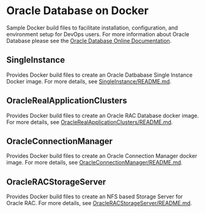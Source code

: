 # Oracle Database on Docker
Sample Docker build files to facilitate installation, configuration, and environment setup for DevOps users. For more information about Oracle Database please see the [Oracle Database Online Documentation](https://docs.oracle.com/en/database/oracle/oracle-database/index.html).

## SingleInstance
Provides Docker build files to create an Oracle Datbabase Single Instance Docker image. For more details, see [SingleInstance/README.md](./SingleInstance/README.md).

## OracleRealApplicationClusters
Provides Docker build files to create an Oracle RAC Database docker image. For more details, see [OracleRealApplicationClusters/README.md](./OracleRealApplicationClusters/README.md).

## OracleConnectionManager
Provides Docker build files to create an Oracle Connection Manager docker image. For more details, see [OracleConnectionManager/README.md](./OracleConnectionManager/README.md).

## OracleRACStorageServer
Provides Docker build files to create an NFS based Storage Server for Oracle RAC. For more details, see [OracleRACStorageServer/README.md](./OracleRACStorageServer/README.md).
